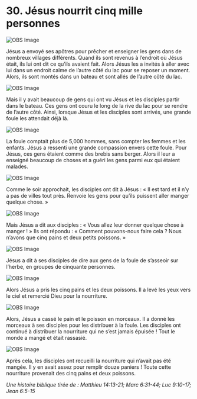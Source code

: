 # 30. Jésus nourrit cinq mille personnes

![OBS Image](https://cdn.door43.org/obs/jpg/360px/obs-en-30-01.jpg)

Jésus a envoyé ses apôtres pour prêcher et enseigner les gens dans de nombreux villages différents. Quand ils sont revenus à l’endroit où Jésus était, ils lui ont dit ce qu’ils avaient fait. Alors Jésus les a invités à aller avec lui dans un endroit calme de l’autre côté du lac pour se reposer un moment. Alors, ils sont montés dans un bateau et sont allés de l’autre côté du lac.

![OBS Image](https://cdn.door43.org/obs/jpg/360px/obs-en-30-02.jpg)

Mais il y avait beaucoup de gens qui ont vu Jésus et les disciples partir dans le bateau. Ces gens ont couru le long de la rive du lac pour se rendre de l’autre côté. Ainsi, lorsque Jésus et les disciples sont arrivés, une grande foule les attendait déjà là.

![OBS Image](https://cdn.door43.org/obs/jpg/360px/obs-en-30-03.jpg)

La foule comptait plus de 5,000 hommes, sans compter les femmes et les enfants. Jésus a ressenti une grande compassion envers cette foule. Pour Jésus, ces gens étaient comme des brebis sans berger. Alors il leur a enseigné beaucoup de choses et a guéri les gens parmi eux qui étaient malades.

![OBS Image](https://cdn.door43.org/obs/jpg/360px/obs-en-30-04.jpg)

Comme le soir approchait, les disciples ont dit à Jésus : « Il est tard et il n’y a pas de villes tout près. Renvoie les gens pour qu’ils puissent aller manger quelque chose. »

![OBS Image](https://cdn.door43.org/obs/jpg/360px/obs-en-30-05.jpg)

Mais Jésus a dit aux disciples : « Vous allez leur donner quelque chose à manger ! » Ils ont répondu : « Comment pouvons-nous faire cela ? Nous n’avons que cinq pains et deux petits poissons. »

![OBS Image](https://cdn.door43.org/obs/jpg/360px/obs-en-30-06.jpg)

Jésus a dit à ses disciples de dire aux gens de la foule de s’asseoir sur l’herbe, en groupes de cinquante personnes.

![OBS Image](https://cdn.door43.org/obs/jpg/360px/obs-en-30-07.jpg)

Alors Jésus a pris les cinq pains et les deux poissons. Il a levé les yeux vers le ciel et remercié Dieu pour la nourriture.

![OBS Image](https://cdn.door43.org/obs/jpg/360px/obs-en-30-08.jpg)

Alors, Jésus a cassé le pain et le poisson en morceaux. Il a donné les morceaux à ses disciples pour les distribuer à la foule. Les disciples ont continué à distribuer la nourriture qui ne s’est jamais épuisée ! Tout le monde a mangé et était rassasié.

![OBS Image](https://cdn.door43.org/obs/jpg/360px/obs-en-30-09.jpg)

Après cela, les disciples ont recueilli la nourriture qui n’avait pas été mangée. Il y en avait assez pour remplir douze paniers ! Toute cette nourriture provenait des cinq pains et deux poissons.

_Une histoire biblique tirée de : Matthieu 14:13-21; Marc 6:31-44; Luc 9:10-17; Jean 6:5-15_